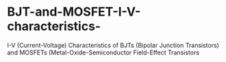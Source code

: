 # BJT-and-MOSFET-I-V-characteristics-
I-V (Current-Voltage) Characteristics of BJTs (Bipolar Junction Transistors) and MOSFETs (Metal-Oxide-Semiconductor Field-Effect Transistors
